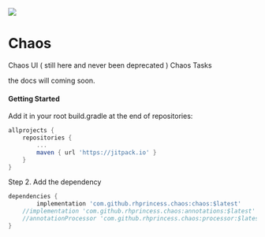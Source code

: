 [![](https://jitpack.io/v/rhprincess/chaos.svg)](https://jitpack.io/#rhprincess/chaos)

# Chaos
Chaos UI (
	still here and never
	been deprecated
)
Chaos Tasks

the docs will coming soon.

#### Getting Started
Add it in your root build.gradle at the end of repositories:
```gradle
allprojects {
	repositories {
		...
		maven { url 'https://jitpack.io' }
	}
}
```

Step 2. Add the dependency
```gradle
dependencies {
        implementation 'com.github.rhprincess.chaos:chaos:$latest'
	//implementation 'com.github.rhprincess.chaos:annotations:$latest'
	//annotationProcessor 'com.github.rhprincess.chaos:processor:$latest'
}
```
